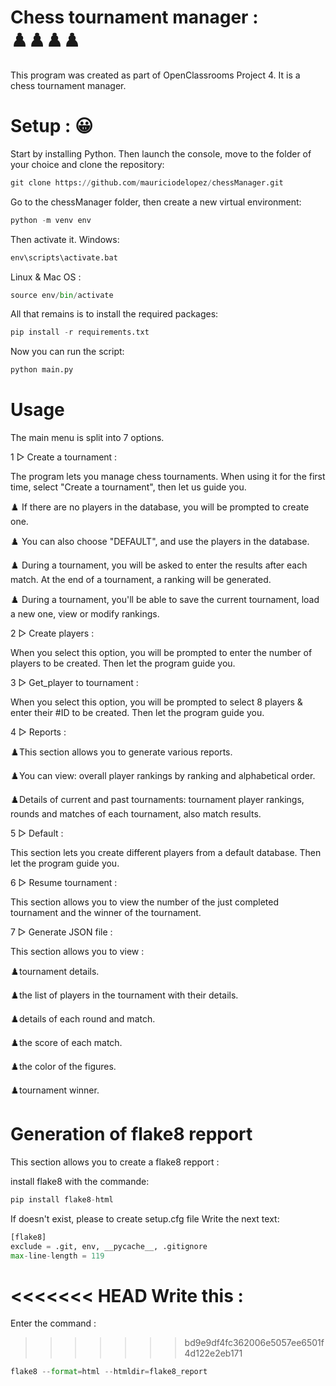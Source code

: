# Chess tournament manager : ♟️♟️♟️♟️
This program was created as part of OpenClassrooms Project 4. It is a chess tournament manager.

# Setup : 😀
Start by installing Python. Then launch the console, move to the folder of your choice and clone the repository:

```python
git clone https://github.com/mauriciodelopez/chessManager.git
```

Go to the chessManager folder, then create a new virtual environment:

```python
python -m venv env
```

Then activate it. Windows:

```python
env\scripts\activate.bat
```

Linux & Mac OS :

```python
source env/bin/activate
```

All that remains is to install the required packages:

```python
pip install -r requirements.txt
```

Now you can run the script:

```python
python main.py
```

# Usage
The main menu is split into 7 options.

1 ▻ Create a tournament :

The program lets you manage chess tournaments. When using it for the first time, select "Create a tournament", then let us guide you.

♟️ If there are no players in the database, you will be prompted to create one.

♟️ You can also choose "DEFAULT", and use the players in the database. 

♟️ During a tournament, you will be asked to enter the results after each match. At the end of a tournament, a ranking will be generated.

♟️ During a tournament, you'll be able to save the current tournament, load a new one, view or modify rankings.

2 ▻ Create players :

When you select this option, you will be prompted to enter the number of players to be created.
Then let the program guide you.

3 ▻ Get_player to tournament :

When you select this option, you will be prompted to select 8 players & enter their #ID to be created.
Then let the program guide you.

4 ▻ Reports :

♟️This section allows you to generate various reports.

♟️You can view: overall player rankings by ranking and alphabetical order.

♟️Details of current and past tournaments: tournament player rankings, rounds and matches of each tournament, also match results.

5 ▻ Default :

This section lets you create different players from a default database.
Then let the program guide you.

6 ▻ Resume tournament :

This section allows you to view the number of the just completed tournament and the winner of the tournament.

7 ▻ Generate JSON file :

This section allows you to view :

♟️tournament details.

♟️the list of players in the tournament with their details.

♟️details of each round and match.

♟️the score of each match.

♟️the color of the figures.

♟️tournament winner.

# Generation of flake8 repport

This section allows you to create a flake8 repport :

install flake8 with the commande:

```python
pip install flake8-html
```

If doesn't exist, please to create setup.cfg file
Write the next text:

```python
[flake8]
exclude = .git, env, __pycache__, .gitignore
max-line-length = 119
```
<<<<<<< HEAD
Write this : 
=======
Enter the command : 
>>>>>>> bd9e9df4fc362006e5057ee6501f4d122e2eb171

```python
flake8 --format=html --htmldir=flake8_report
```







